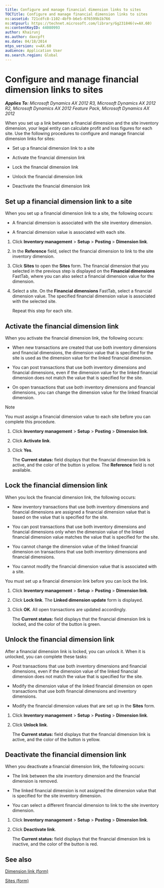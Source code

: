 ```yaml
---
title: Configure and manage financial dimension links to sites
TOCTitle: Configure and manage financial dimension links to sites
ms:assetid: 721cdfc8-1102-4bf9-b6e5-076599b1b766
ms:mtpsurl: https://technet.microsoft.com/library/Gg231846(v=AX.60)
ms:contentKeyID: 44080993
author: Khairunj
ms.author: daxcpft
ms.date: 04/18/2014
mtps_version: v=AX.60
audience: Application User
ms.search.region: Global
---
```


# Configure and manage financial dimension links to sites 


_**Applies To:** Microsoft Dynamics AX 2012 R3, Microsoft Dynamics AX 2012 R2, Microsoft Dynamics AX 2012 Feature Pack, Microsoft Dynamics AX 2012_

When you set up a link between a financial dimension and the site inventory dimension, your legal entity can calculate profit and loss figures for each site. Use the following procedures to configure and manage financial dimension links for sites:

  - Set up a financial dimension link to a site

  - Activate the financial dimension link

  - Lock the financial dimension link

  - Unlock the financial dimension link

  - Deactivate the financial dimension link

## Set up a financial dimension link to a site

When you set up a financial dimension link to a site, the following occurs:

  - A financial dimension is associated with the site inventory dimension.

  - A financial dimension value is associated with each site.

<!-- end list -->

1.  Click **Inventory management** \> **Setup** \> **Posting** \> **Dimension link**.

2.  In the **Reference** field, select the financial dimension to link to the site inventory dimension.

3.  Click **Sites** to open the **Sites** form. The financial dimension that you selected in the previous step is displayed on the **Financial dimensions** FastTab, where you can also select a financial dimension value for the dimension.

4.  Select a site. On the **Financial dimensions** FastTab, select a financial dimension value. The specified financial dimension value is associated with the selected site.
    
    Repeat this step for each site.

## Activate the financial dimension link

When you activate the financial dimension link, the following occurs:

  - When new transactions are created that use both inventory dimensions and financial dimensions, the dimension value that is specified for the site is used as the dimension value for the linked financial dimension.

  - You can post transactions that use both inventory dimensions and financial dimensions, even if the dimension value for the linked financial dimension does not match the value that is specified for the site.

  - On open transactions that use both inventory dimensions and financial dimensions, you can change the dimension value for the linked financial dimension.


> [!NOTE]
> <P>You must assign a financial dimension value to each site before you can complete this procedure.</P>



1.  Click **Inventory management** \> **Setup** \> **Posting** \> **Dimension link**.

2.  Click **Activate link**.

3.  Click **Yes**.
    
    The **Current status:** field displays that the financial dimension link is active, and the color of the button is yellow. The **Reference** field is not available.

## Lock the financial dimension link

When you lock the financial dimension link, the following occurs:

  - New inventory transactions that use both inventory dimensions and financial dimensions are assigned a financial dimension value that is based on the value that is specified for the site.

  - You can post transactions that use both inventory dimensions and financial dimensions only when the dimension value of the linked financial dimension value matches the value that is specified for the site.

  - You cannot change the dimension value of the linked financial dimension on transactions that use both inventory dimensions and financial dimensions.

  - You cannot modify the financial dimension value that is associated with a site.

You must set up a financial dimension link before you can lock the link.

1.  Click **Inventory management** \> **Setup** \> **Posting** \> **Dimension link**.

2.  Click **Lock link**. The **Linked dimension update** form is displayed.

3.  Click **OK**. All open transactions are updated accordingly.
    
    The **Current status:** field displays that the financial dimension link is locked, and the color of the button is green.

## Unlock the financial dimension link

After a financial dimension link is locked, you can unlock it. When it is unlocked, you can complete these tasks:

  - Post transactions that use both inventory dimensions and financial dimensions, even if the dimension value of the linked financial dimension does not match the value that is specified for the site.

  - Modify the dimension value of the linked financial dimension on open transactions that use both financial dimensions and inventory dimensions.

  - Modify the financial dimension values that are set up in the **Sites** form.

<!-- end list -->

1.  Click **Inventory management** \> **Setup** \> **Posting** \> **Dimension link**.

2.  Click **Unlock link**.
    
    The **Current status:** field displays that the financial dimension link is active, and the color of the button is yellow.

## Deactivate the financial dimension link

When you deactivate a financial dimension link, the following occurs:

  - The link between the site inventory dimension and the financial dimension is removed.

  - The linked financial dimension is not assigned the dimension value that is specified for the site inventory dimension.

  - You can select a different financial dimension to link to the site inventory dimension.

<!-- end list -->

1.  Click **Inventory management** \> **Setup** \> **Posting** \> **Dimension link**.

2.  Click **Deactivate link**.
    
    The **Current status:** field displays that the financial dimension link is inactive, and the color of the button is red.

## See also

[Dimension link (form)](https://technet.microsoft.com/library/hh209629\(v=ax.60\))

[Sites (form)](https://technet.microsoft.com/library/hh242661\(v=ax.60\))

  


